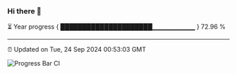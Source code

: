 ### Hi there 👋

⏳ Year progress { █████████████████████▁▁▁▁▁▁▁▁▁ } 72.96 %

---

⏰ Updated on Tue, 24 Sep 2024 00:53:03 GMT

![Progress Bar CI](https://github.com/code-lakshay/GitHub-Actions-Demo/workflows/Progress%20Bar%20CI/badge.svg)

